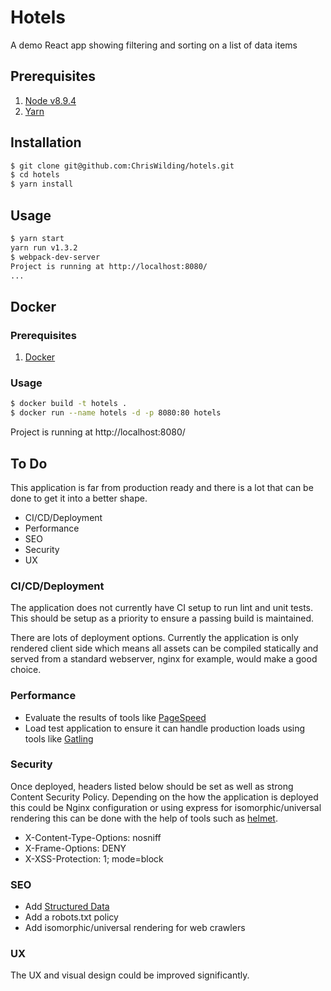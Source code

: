 # Hotels

A demo React app showing filtering and sorting on a list of data items

## Prerequisites

1. [Node v8.9.4](https://nodejs.org/en/download/)
1. [Yarn](https://yarnpkg.com/en/docs/install)

## Installation

```sh
$ git clone git@github.com:ChrisWilding/hotels.git
$ cd hotels
$ yarn install

```

## Usage

```sh
$ yarn start
yarn run v1.3.2
$ webpack-dev-server
Project is running at http://localhost:8080/
...
```

## Docker

### Prerequisites

1. [Docker](https://www.docker.com/community-edition)

### Usage

```sh
$ docker build -t hotels .
$ docker run --name hotels -d -p 8080:80 hotels
```

Project is running at http://localhost:8080/


## To Do

This application is far from production ready and there is a lot that can be
done to get it into a better shape.

* CI/CD/Deployment
* Performance
* SEO
* Security
* UX


### CI/CD/Deployment

The application does not currently have CI setup to run lint and unit tests.
This should be setup as a priority to ensure a passing build is maintained.

There are lots of deployment options. Currently the application is only rendered
client side which means all assets can be compiled statically and served from a
standard webserver, nginx for example, would make a good choice.


### Performance

* Evaluate the results of tools like [PageSpeed](https://developers.google.com/speed/?hl=en-US&utm_source=PSI&utm_medium=incoming-link&utm_campaign=PSI)
* Load test application to ensure it can handle production loads using tools like [Gatling](https://gatling.io/)


### Security

Once deployed, headers listed below should be set as well as strong Content
Security Policy. Depending on the how the application is deployed this could be
Nginx configuration or using express for isomorphic/universal rendering this
can be done with the help of tools such as
[helmet](https://github.com/helmetjs/helmet).

* X-Content-Type-Options: nosniff
* X-Frame-Options: DENY
* X-XSS-Protection: 1; mode=block


### SEO

* Add [Structured Data](https://developers.google.com/search/docs/guides/intro-structured-data)
* Add a robots.txt policy
* Add isomorphic/universal rendering for web crawlers


### UX

The UX and visual design could be improved significantly.
